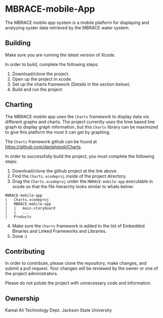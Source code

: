 # MBRACE-mobile-App

The MBRACE mobile app system is a mobile platform for displaying and analyzing oyster data retrieved by the MBRACE water system.

## Building

Make sure you are running the latest version of Xcode.

In order to build, complete the following steps:

1. Download/clone the project.
2. Open up the project in xcode.
3. Set up the charts framework (Details in the section below).
4. Build and run the project.

## Charting

The MBRACE mobile app uses the `Charts` framework to display data via different graphs and charts.
The project currently uses the time based line graph to display graph information, but this `Charts` library can be maximized to give this platform the most it can get by graphing.

The `Charts` framework github can be found at https://github.com/danielgindi/Charts.

In order to successfully build the project, you must complete the following steps:

1. Download/clone the github project at the link above.
2. Find the `Charts.xcodeproj` inside of the project directory.
3. Drag the `Charts.xcodeproj` under the `MBRACE-mobile-app` executable in xcode so that the file hierarchy looks similar to whats below:

```
MBRACE-mobile-app
|	Charts.xcodeproj
|	MBRACE-mobile-app
|	|	main.storyboard
|	|	...
|	Products
```

4. Make sure the `Charts` framework is added to the list of Embedded Binaries and Linked Frameworks and Libraries.
5. Done :)

## Contributing

In order to contribute, please clone the repository, make changes, and submit a pull request.
Your changes will be reviewed by the owner or one of the project administrators. 

Please do not polute the project with unnecessary code and information.

## Ownership

Kamal Ali
Technology Dept.
Jackson State University